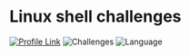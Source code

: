 # Linux shell challenges
[![Profile Link](https://img.shields.io/badge/hackerRank-profile_link-brightgreen.svg)](https://www.hackerrank.com/weozUA)
![Challenges](https://img.shields.io/badge/Challenges-32_solved-orange.svg)
![Language](https://img.shields.io/badge/Language-Bash-7873ae.svg)